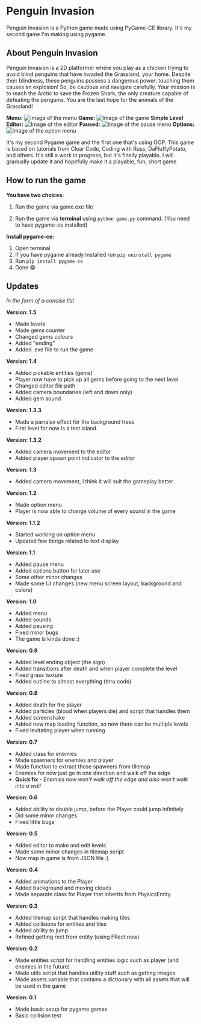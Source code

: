
# Penguin Invasion

Penguin Invasion is a Python game made using PyGame-CE library. It's my second game I'm making using pygame.

## About Penguin Invasion

Penguin Invasion is a 2D platformer where you play as a chicken trying to avoid blind penguins that have invaded the Grassland, your home. Despite their blindness, these penguins possess a dangerous power: touching them causes an explosion! So, be cautious and navigate carefully. Your mission is to reach the Arctic to save the Frozen Shark, the only creature capable of defeating the penguins. You are the last hope for the animals of the Grassland!

**Menu:**
![Image of the menu](screenshots/0.png)
**Game:**
![Image of the game](screenshots/1.png)
**Simple Level Editor:**
![Image of the editor](screenshots/2.png)
**Paused:**
![Image of the pause menu](screenshots/3.png)
**Options:**
![Image of the option menu](screenshots/4.png)

It's my second Pygame game and the first one that's using OOP. This game is based on tutorials from Clear Code, Coding with Russ, DaFluffyPotato, and others. It's still a work in progress, but it's finally playable. I will gradually update it and hopefully make it a playable, fun, short game.

## How to run the game

**You have two choices:**
1. Run the game via game.exe file

2. Run the game via **terminal** using `python game.py` command. (You need to have pygame-ce installed)

**Install pygame-ce:**
1. Open terminal
2. If you have pygame already installed run `pip uninstall pygame`
3. Run `pip install pygame-ce`
4. Done 😁


## Updates
*In the form of a concise list*

**Version: 1.5**
- Made levels
- Made gems counter
- Changed gems colours
- Added "ending"
- Added .exe file to run the game

**Version: 1.4**
- Added pickable entities (gems)
- Player now have to pick up all gems before going to the next level
- Changed editor file path
- Added camera boundaries (left and down only)
- Added gem sound


**Version: 1.3.3**
- Made a parralax effect for the background trees
- First level for now is a test island

**Version: 1.3.2**
- Added camera movement to the editor
- Added player spawn point indicator to the editor

**Version: 1.3**
- Added camera movement, I think it will suit the gameplay better

**Version: 1.2**
- Made option menu
- Player is now able to change volume of every sound in the game

**Version: 1.1.2**
- Started working on option menu
- Updated few things related to text display

**Version: 1.1**
- Added pause menu
- Added options button for later use
- Some other minor changes
- Made some UI changes (new menu screen layout, background and colors)


**Version: 1.0**
- Added menu
- Added sounds
- Added pausing
- Fixed minor bugs
- The game is kinda done :)

**Version: 0.9**
- Added level ending object (the sign)
- Added transitions after death and when player complete the level
- Fixed grass texture
- Added outline to almost everything (thru code)

**Version: 0.8**
- Added death for the player
- Added particles (blood when players die) and script that handles them
- Added screenshake
- Added new map loading function, so now there can be multiple levels
- Fixed levitating player when running


**Version: 0.7**
- Added class for enemies
- Made spawners for enemies and player
- Made function to extract those spawners from tilemap
- Enemies for now just go in one direction and walk off the edge
- **Quick fix** - *Enemies now won't walk off the edge and also won't walk into a wall*


**Version: 0.6**
- Added ability to double jump, before the Player could jump infinitely
- Did some minor changes
- Fixed little bugs

**Version: 0.5**
- Added editor to make and edit levels
- Made some minor changes in tilemap script
- Now map in game is from JSON file :)

**Version: 0.4**
- Added animations to the Player
- Added background and moving clouds
- Made separate class for Player that inherits from PhysicsEntity

**Version: 0.3**
- Added tilemap script that handles making tiles
- Added collisions for entities and tiles
- Added ability to jump
- Refined getting rect from entity (using FRect now)

**Version: 0.2**
- Made entities script for handling entities logic such as player (and enemies in the future)
- Made utils script that handles utility stuff such as getting images
- Made assets variable that contains a dictionary with all assets that will be used in the game

**Version: 0.1**
- Made basic setup for pygame games
- Basic collision test